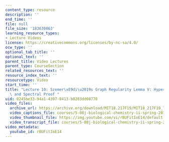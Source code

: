 ```yaml
---
content_type: resource
description: ''
end_time: ''
file: null
file_size: '183630863'
learning_resource_types:
- Lecture Videos
license: https://creativecommons.org/licenses/by-nc-sa/4.0/
ocw_type: ''
optional_tab_title: ''
optional_text: ''
parent_title: Video Lectures
parent_type: CourseSection
related_resources_text: ''
resource_index_text: ''
resourcetype: Video
start_time: ''
title: "Lecture 10: Szemer\xE9di\u2019s Graph Regularity Lemma V: Hypergraph Removal\
  \ and Spectral Proof "
uid: 0245be33-94a1-4397-8413-b8283dd08770
video_files:
  archive_url: https://archive.org/download/MIT18.217F19/MIT18_217F19_lec10_300k.mp4
  video_captions_file: courses/5-08j-biological-chemistry-ii-spring-2016/rBUFitIoE14_captions.vtt
  video_thumbnail_file: https://img.youtube.com/vi/rBUFitIoE14/default.jpg
  video_transcript_file: courses/5-08j-biological-chemistry-ii-spring-2016/rBUFitIoE14_transcript.pdf
video_metadata:
  youtube_id: rBUFitIoE14
---
```

